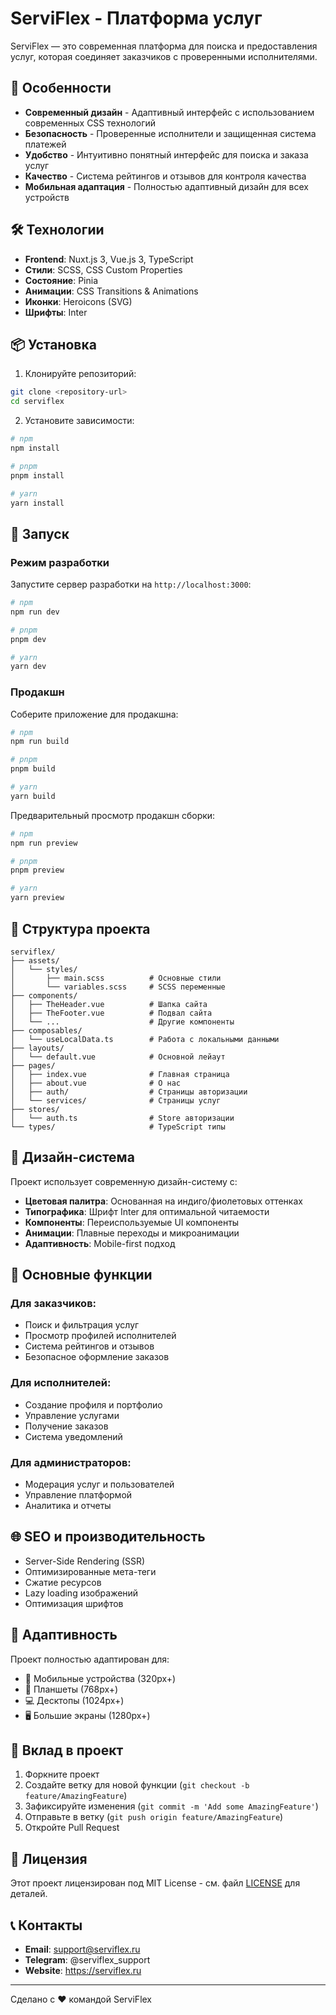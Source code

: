 # ServiFlex - Платформа услуг

ServiFlex — это современная платформа для поиска и предоставления услуг, которая соединяет заказчиков с проверенными исполнителями.

## 🚀 Особенности

- **Современный дизайн** - Адаптивный интерфейс с использованием современных CSS технологий
- **Безопасность** - Проверенные исполнители и защищенная система платежей
- **Удобство** - Интуитивно понятный интерфейс для поиска и заказа услуг
- **Качество** - Система рейтингов и отзывов для контроля качества
- **Мобильная адаптация** - Полностью адаптивный дизайн для всех устройств

## 🛠 Технологии

- **Frontend**: Nuxt.js 3, Vue.js 3, TypeScript
- **Стили**: SCSS, CSS Custom Properties
- **Состояние**: Pinia
- **Анимации**: CSS Transitions & Animations
- **Иконки**: Heroicons (SVG)
- **Шрифты**: Inter

## 📦 Установка

1. Клонируйте репозиторий:
```bash
git clone <repository-url>
cd serviflex
```

2. Установите зависимости:
```bash
# npm
npm install

# pnpm
pnpm install

# yarn
yarn install
```

## 🚀 Запуск

### Режим разработки

Запустите сервер разработки на `http://localhost:3000`:

```bash
# npm
npm run dev

# pnpm
pnpm dev

# yarn
yarn dev
```

### Продакшн

Соберите приложение для продакшна:

```bash
# npm
npm run build

# pnpm
pnpm build

# yarn
yarn build
```

Предварительный просмотр продакшн сборки:

```bash
# npm
npm run preview

# pnpm
pnpm preview

# yarn
yarn preview
```

## 📁 Структура проекта

```
serviflex/
├── assets/
│   └── styles/
│       ├── main.scss          # Основные стили
│       └── variables.scss     # SCSS переменные
├── components/
│   ├── TheHeader.vue          # Шапка сайта
│   ├── TheFooter.vue          # Подвал сайта
│   └── ...                    # Другие компоненты
├── composables/
│   └── useLocalData.ts        # Работа с локальными данными
├── layouts/
│   └── default.vue            # Основной лейаут
├── pages/
│   ├── index.vue              # Главная страница
│   ├── about.vue              # О нас
│   ├── auth/                  # Страницы авторизации
│   └── services/              # Страницы услуг
├── stores/
│   └── auth.ts                # Store авторизации
└── types/                     # TypeScript типы
```

## 🎨 Дизайн-система

Проект использует современную дизайн-систему с:

- **Цветовая палитра**: Основанная на индиго/фиолетовых оттенках
- **Типографика**: Шрифт Inter для оптимальной читаемости
- **Компоненты**: Переиспользуемые UI компоненты
- **Анимации**: Плавные переходы и микроанимации
- **Адаптивность**: Mobile-first подход

## 🔧 Основные функции

### Для заказчиков:
- Поиск и фильтрация услуг
- Просмотр профилей исполнителей
- Система рейтингов и отзывов
- Безопасное оформление заказов

### Для исполнителей:
- Создание профиля и портфолио
- Управление услугами
- Получение заказов
- Система уведомлений

### Для администраторов:
- Модерация услуг и пользователей
- Управление платформой
- Аналитика и отчеты

## 🌐 SEO и производительность

- Server-Side Rendering (SSR)
- Оптимизированные мета-теги
- Сжатие ресурсов
- Lazy loading изображений
- Оптимизация шрифтов

## 📱 Адаптивность

Проект полностью адаптирован для:
- 📱 Мобильные устройства (320px+)
- 📱 Планшеты (768px+)
- 💻 Десктопы (1024px+)
- 🖥 Большие экраны (1280px+)

## 🤝 Вклад в проект

1. Форкните проект
2. Создайте ветку для новой функции (`git checkout -b feature/AmazingFeature`)
3. Зафиксируйте изменения (`git commit -m 'Add some AmazingFeature'`)
4. Отправьте в ветку (`git push origin feature/AmazingFeature`)
5. Откройте Pull Request

## 📄 Лицензия

Этот проект лицензирован под MIT License - см. файл [LICENSE](LICENSE) для деталей.

## 📞 Контакты

- **Email**: support@serviflex.ru
- **Telegram**: @serviflex_support
- **Website**: https://serviflex.ru

---

Сделано с ❤️ командой ServiFlex
